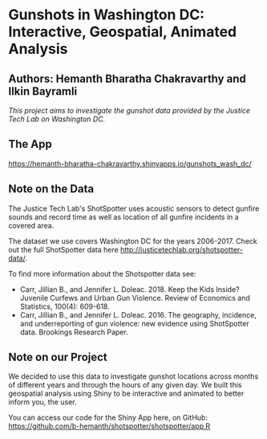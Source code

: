 # Gunshots in Washington DC: Interactive, Geospatial, Animated Analysis 
## Authors: Hemanth Bharatha Chakravarthy and Ilkin Bayramli
_This project aims to investigate the gunshot data provided by the Justice Tech Lab on Washington DC._ 

## The App
https://hemanth-bharatha-chakravarthy.shinyapps.io/gunshots_wash_dc/

## Note on the Data
The Justice Tech Lab's ShotSpotter uses acoustic sensors to detect gunfire sounds and record time as well as location of all gunfire incidents in a covered area.


The dataset we use covers Washington DC for the years 2006-2017. Check out the full ShotSpotter data here http://justicetechlab.org/shotspotter-data/.


To find more information about the Shotspotter data see: 
- Carr, Jillian B., and Jennifer L. Doleac. 2018. Keep the Kids Inside? Juvenile Curfews and Urban Gun Violence. Review of Economics and Statistics, 100(4): 609-618.
- Carr, Jillian B., and Jennifer L. Doleac. 2016. The geography, incidence, and underreporting of gun violence: new evidence using ShotSpotter data. Brookings Research Paper.

## Note on our Project
We decided to use this data to investigate gunshot locations across months of different years and through the hours of any given day. We built this geospatial analysis using Shiny to be interactive and animated to better inform you, the user. 

You can access our code for the Shiny App here, on GitHub: https://github.com/b-hemanth/shotspotter/shotspotter/app.R


